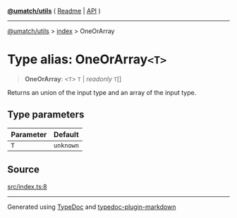 [**@umatch/utils**](../../README.md) ( [Readme](../../README.md) \| [API](../../API.md) )

---

[@umatch/utils](../../API.md) > [index](../README.md) > OneOrArray

# Type alias: OneOrArray`<T>`

> **OneOrArray**: \<`T`\> `T` \| _readonly_ `T`[]

Returns an union of the input type and an array of the input type.

## Type parameters

| Parameter | Default   |
| :-------- | :-------- |
| `T`       | `unknown` |

## Source

[src/index.ts:8](https://github.com/umatch-oficial/utils/blob/51f6213/src/index.ts#L8)

---

Generated using [TypeDoc](https://typedoc.org/) and [typedoc-plugin-markdown](https://www.npmjs.com/package/typedoc-plugin-markdown)
